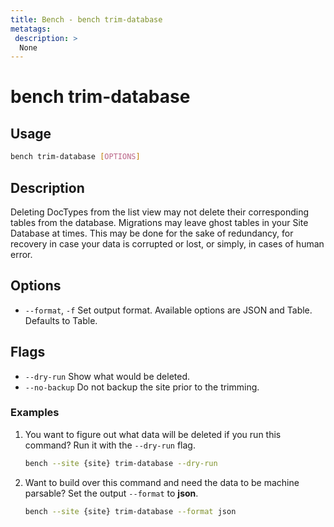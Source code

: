 ```yaml
---
title: Bench - bench trim-database
metatags:
 description: >
  None
---
```


# bench trim-database

## Usage

```bash
bench trim-database [OPTIONS]
```

## Description

Deleting DocTypes from the list view may not delete their corresponding tables from
the database. Migrations may leave ghost tables in your Site Database at times. This
 may be done for the sake of redundancy, for recovery in case your data is corrupted
 or lost, or simply, in cases of human error.

## Options

 - `--format`, `-f` Set output format. Available options are JSON and Table. Defaults to Table.

## Flags

 - `--dry-run` Show what would be deleted.
 - `--no-backup` Do not backup the site prior to the trimming.

### Examples

1. You want to figure out what data will be deleted if you run this command? Run it with the
    `--dry-run` flag.

    ```bash
    bench --site {site} trim-database --dry-run
    ```

1. Want to build over this command and need the data to be machine parsable? Set the output
    `--format` to **json**.

    ```bash
    bench --site {site} trim-database --format json
    ```
